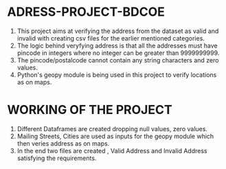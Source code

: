 # ADRESS-PROJECT-BDCOE

1. This project aims at verifying the address from the dataset as valid and invalid with creating csv files for the earlier mentioned categories.
2. The logic behind veryfying address is that all the addresses must have pincode in integers where no integer can be greater than 9999999999. 
3. The pincode/postalcode cannot contain any string characters and zero values.
4. Python's geopy module is being used in this project to verify locations as on maps. 


# WORKING OF THE PROJECT 

1. Different Dataframes are created dropping null values, zero values. 
2. Mailing Streets, Cities are used as inputs for the geopy module which then veries address as on maps. 
3. In the end two files are created , Valid Address and Invalid Address satisfying the requirements. 

